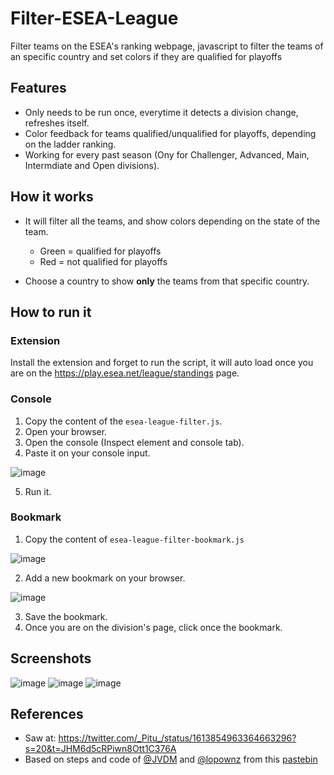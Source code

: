 # Filter-ESEA-League
Filter teams on the ESEA's ranking webpage, javascript to filter the teams of an specific country and set colors if they are qualified for playoffs

## Features
* Only needs to be run once, everytime it detects a division change, refreshes itself.
* Color feedback for teams qualified/unqualified for playoffs, depending on the ladder ranking.
* Working for every past season (Ony for Challenger, Advanced, Main, Intermdiate and Open divisions).

## How it works
* It will filter all the teams, and show colors depending on the state of the team.

  * Green = qualified for playoffs
  * Red = not qualified for playoffs
* Choose a country to show **only** the teams from that specific country.

## How to run it
### Extension
Install the extension and forget to run the script, it will auto load once you are on the https://play.esea.net/league/standings page.

### Console
1. Copy the content of the `esea-league-filter.js`.
2. Open your browser.
3. Open the console (Inspect element and console tab).
4. Paste it on your console input.

![image](https://user-images.githubusercontent.com/11246294/213602665-964eeee2-c799-4844-851e-0f23b59d1aad.png)

5. Run it.

### Bookmark
1. Copy the content of `esea-league-filter-bookmark.js`

![image](https://user-images.githubusercontent.com/11246294/213602085-f5baddac-8b9d-43e3-9957-7b5e7b858286.png)

2. Add a new bookmark on your browser.

![image](https://user-images.githubusercontent.com/11246294/213602168-8d0799b7-8d2f-4fb4-bf79-a28e83aee245.png)

3. Save the bookmark.
4. Once you are on the division's page, click once the bookmark.

## Screenshots
![image](https://user-images.githubusercontent.com/11246294/213807434-18a6cc9c-cda5-40a8-b3dc-394c40e36e9e.png)
![image](https://user-images.githubusercontent.com/11246294/213807480-18cd391a-09b6-4cff-a68f-f3715bbbd4c9.png)
![image](https://user-images.githubusercontent.com/11246294/213807509-505c72e8-bc11-41e4-8827-de4c447fa6c5.png)

## References
* Saw at: https://twitter.com/_Pitu_/status/1613854963364663296?s=20&t=JHM6d5cRPiwn8Ott1C376A
* Based on steps and code of [@JVDM](https://twitter.com/JVDM__) and [@lopownz](https://twitter.com/lopownz) from this [pastebin](https://pastebin.com/KZjS167p)
